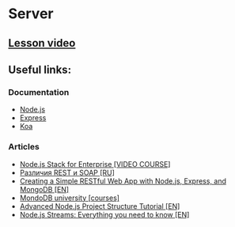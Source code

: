# Server

<!-- ## [Presentation](https://slides.com/aleh_lipski/npm-and-webpack) -->
## [Lesson video](https://drive.google.com/file/d/1g7FtrML3lkrrtbqZxTfMsYfOPbVvnoLI/view?usp=sharing)  

## Useful links:
### Documentation
* [Node.js](https://nodejs.org/en/)
* [Express](http://expressjs.com/)
* [Koa](https://koajs.com/)

### Articles
* [Node.js Stack for Enterprise [VIDEO COURSE]](https://www.youtube.com/playlist?list=PLPcgQFk9n9y8PVxoa7CC7QW_TSAFG5BZe)
* [Различия REST и SOAP [RU]](https://habr.com/ru/post/483204/)
* [Creating a Simple RESTful Web App with Node.js, Express, and MongoDB [EN]](https://closebrace.com/tutorials/2017-03-02/creating-a-simple-restful-web-app-with-nodejs-express-and-mongodb)
* [MondoDB university [courses]](https://university.mongodb.com/)
* [Advanced Node.js Project Structure Tutorial [EN]](https://blog.risingstack.com/node-js-project-structure-tutorial-node-js-at-scale/)
* [Node.js Streams: Everything you need to know [EN]](https://www.freecodecamp.org/news/node-js-streams-everything-you-need-to-know-c9141306be93/)